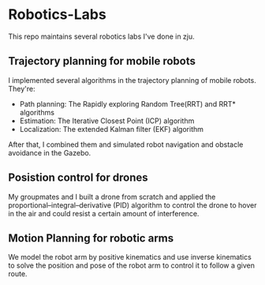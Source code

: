 # Robotics-Labs

This repo maintains several robotics labs I've done in zju.

## Trajectory planning for mobile robots
I implemented several algorithms in the trajectory planning of mobile robots. They're:
- Path planning: The Rapidly exploring Random Tree(RRT) and RRT* algorithms
- Estimation: The Iterative Closest Point (ICP) algorithm
- Localization: The extended Kalman filter (EKF) algorithm

After that, I combined them and simulated robot navigation and obstacle avoidance in the Gazebo.

## Posistion control for drones
My groupmates and I built a drone from scratch and applied the proportional–integral–derivative (PID) algorithm to control the drone to hover in the air and could resist a certain amount of interference.

## Motion Planning for robotic arms 
We model the robot arm by positive kinematics and use inverse kinematics to solve the position and pose of the robot arm to control it to follow a given route.

